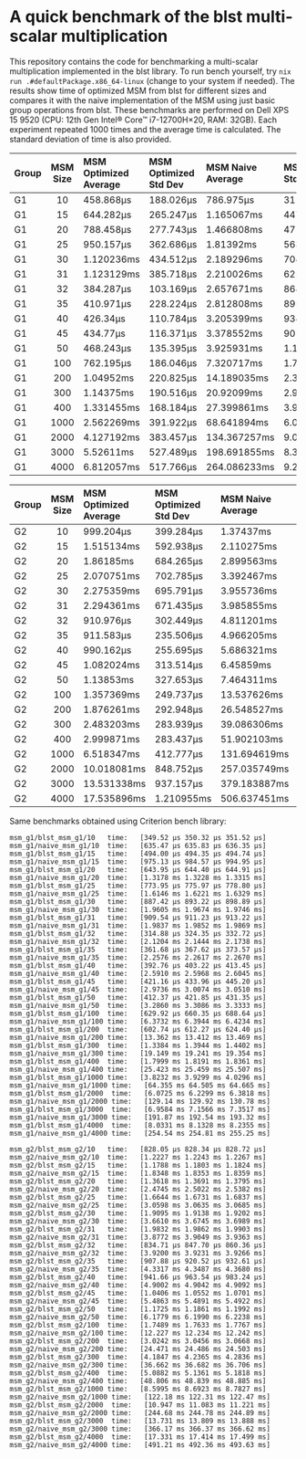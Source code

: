 # A quick benchmark of the blst multi-scalar multiplication
This repository contains the code for benchmarking a multi-scalar multiplication implemented in the blst library.
To run bench yourself, try `nix run .#defaultPackage.x86_64-linux` (change to your system if needed).
The results show time of optimized MSM from blst for different sizes and compares it with the naive implementation of the MSM using just basic group operations from blst.
These benchmarks are performed on Dell XPS 15 9520 (CPU: 12th Gen Intel® Core™ i7-12700H×20, RAM: 32GB).
Each experiment repeated 1000 times and the average time is calculated. The standard deviation of time is also provided. 

| Group | MSM Size | MSM Optimized Average | MSM Optimized Std Dev | MSM Naive Average | MSM Naive Std Dev | Ratio Naive/Optimized |
|-------|:--------:|:----------------------|:----------------------|:------------------|:------------------|:----------------------|
| G1    |    10    | 458.868µs             | 188.026µs             | 786.975µs         | 311.395µs         | 1.72                  |
| G1    |    15    | 644.282µs             | 265.247µs             | 1.165067ms        | 447.837µs         | 1.81                  |
| G1    |    20    | 788.458µs             | 277.743µs             | 1.466808ms        | 471.744µs         | 1.86                  |
| G1    |    25    | 950.157µs             | 362.686µs             | 1.81392ms         | 563.815µs         | 1.91                  |
| G1    |    30    | 1.120236ms            | 434.512µs             | 2.189296ms        | 704.02µs          | 1.95                  |
| G1    |    31    | 1.123129ms            | 385.718µs             | 2.210026ms        | 625.684µs         | 1.97                  |
| G1    |    32    | 384.287µs             | 103.169µs             | 2.657671ms        | 868.939µs         | 6.92                  |
| G1    |    35    | 410.971µs             | 228.224µs             | 2.812808ms        | 895.628µs         | 6.84                  |
| G1    |    40    | 426.34µs              | 110.784µs             | 3.205399ms        | 934.251µs         | 7.52                  |
| G1    |    45    | 434.77µs              | 116.371µs             | 3.378552ms        | 901.476µs         | 7.77                  |
| G1    |    50    | 468.243µs             | 135.395µs             | 3.925931ms        | 1.161414ms        | 8.38                  |
| G1    |   100    | 762.195µs             | 186.046µs             | 7.320717ms        | 1.719718ms        | 9.60                  |
| G1    |   200    | 1.04952ms             | 220.825µs             | 14.189035ms       | 2.335194ms        | 13.52                 |
| G1    |   300    | 1.14375ms             | 190.516µs             | 20.92099ms        | 2.911534ms        | 18.29                 |
| G1    |   400    | 1.331455ms            | 168.184µs             | 27.399861ms       | 3.911241ms        | 20.58                 |
| G1    |   1000   | 2.562269ms            | 391.922µs             | 68.641894ms       | 6.022551ms        | 26.79                 |
| G1    |   2000   | 4.127192ms            | 383.457µs             | 134.367257ms      | 9.099272ms        | 32.56                 |
| G1    |   3000   | 5.52611ms             | 527.489µs             | 198.691855ms      | 8.385754ms        | 35.96                 |
| G1    |   4000   | 6.812057ms            | 517.766µs             | 264.086233ms      | 9.276148ms        | 38.77                 |

| Group | MSM Size | MSM Optimized Average | MSM Optimized Std Dev | MSM Naive Average | MSM Naive Std Dev | Ratio Naive/Optimized |
|-------|:--------:|:----------------------|:----------------------|:------------------|:------------------|:----------------------|
| G2    |    10    | 999.204µs             | 399.284µs             | 1.37437ms         | 451.075µs         | 1.38                  |
| G2    |    15    | 1.515134ms            | 592.938µs             | 2.110275ms        | 656.651µs         | 1.39                  |
| G2    |    20    | 1.86185ms             | 684.265µs             | 2.899563ms        | 935.934µs         | 1.56                  |
| G2    |    25    | 2.070751ms            | 702.785µs             | 3.392467ms        | 878.851µs         | 1.64                  |
| G2    |    30    | 2.275359ms            | 695.791µs             | 3.955736ms        | 931.11µs          | 1.74                  |
| G2    |    31    | 2.294361ms            | 671.435µs             | 3.985855ms        | 810.147µs         | 1.74                  |
| G2    |    32    | 910.976µs             | 302.449µs             | 4.811201ms        | 1.444121ms        | 5.28                  |
| G2    |    35    | 911.583µs             | 235.506µs             | 4.966205ms        | 1.50386ms         | 5.45                  |
| G2    |    40    | 990.162µs             | 255.695µs             | 5.686321ms        | 1.721548ms        | 5.74                  |
| G2    |    45    | 1.082024ms            | 313.514µs             | 6.45859ms         | 1.729205ms        | 5.97                  |
| G2    |    50    | 1.13853ms             | 327.653µs             | 7.464311ms        | 2.263119ms        | 6.56                  |
| G2    |   100    | 1.357369ms            | 249.737µs             | 13.537626ms       | 3.023728ms        | 9.97                  |
| G2    |   200    | 1.876261ms            | 292.948µs             | 26.548527ms       | 3.612677ms        | 14.15                 |
| G2    |   300    | 2.483203ms            | 283.939µs             | 39.086306ms       | 3.882969ms        | 15.74                 |
| G2    |   400    | 2.999871ms            | 283.437µs             | 51.902103ms       | 4.605094ms        | 17.30                 |
| G2    |   1000   | 6.518347ms            | 412.777µs             | 131.694619ms      | 8.095745ms        | 20.20                 |
| G2    |   2000   | 10.018081ms           | 848.752µs             | 257.035749ms      | 9.46314ms         | 25.66                 |
| G2    |   3000   | 13.531338ms           | 937.157µs             | 379.183887ms      | 11.254449ms       | 28.02                 |
| G2    |   4000   | 17.535896ms           | 1.210955ms            | 506.637451ms      | 15.697435ms       | 28.89                 |


Same benchmarks obtained using Criterion bench library: 
```
msm_g1/blst_msm_g1/10   time:   [349.52 µs 350.32 µs 351.52 µs]
msm_g1/naive_msm_g1/10  time:   [635.47 µs 635.83 µs 636.35 µs]
msm_g1/blst_msm_g1/15   time:   [494.00 µs 494.35 µs 494.74 µs]
msm_g1/naive_msm_g1/15  time:   [975.13 µs 984.57 µs 994.95 µs]
msm_g1/blst_msm_g1/20   time:   [643.95 µs 644.40 µs 644.91 µs]
msm_g1/naive_msm_g1/20  time:   [1.3178 ms 1.3228 ms 1.3315 ms]
msm_g1/blst_msm_g1/25   time:   [773.95 µs 775.97 µs 778.80 µs]
msm_g1/naive_msm_g1/25  time:   [1.6146 ms 1.6221 ms 1.6329 ms]
msm_g1/blst_msm_g1/30   time:   [887.42 µs 893.22 µs 898.89 µs]
msm_g1/naive_msm_g1/30  time:   [1.9605 ms 1.9674 ms 1.9746 ms]
msm_g1/blst_msm_g1/31   time:   [909.54 µs 911.23 µs 913.22 µs]
msm_g1/naive_msm_g1/31  time:   [1.9837 ms 1.9852 ms 1.9869 ms]
msm_g1/blst_msm_g1/32   time:   [314.88 µs 324.35 µs 332.72 µs]
msm_g1/naive_msm_g1/32  time:   [2.1204 ms 2.1444 ms 2.1738 ms]
msm_g1/blst_msm_g1/35   time:   [361.68 µs 367.62 µs 373.57 µs]
msm_g1/naive_msm_g1/35  time:   [2.2576 ms 2.2617 ms 2.2670 ms]
msm_g1/blst_msm_g1/40   time:   [392.76 µs 403.22 µs 413.45 µs]
msm_g1/naive_msm_g1/40  time:   [2.5910 ms 2.5968 ms 2.6045 ms]
msm_g1/blst_msm_g1/45   time:   [421.16 µs 433.96 µs 445.20 µs]
msm_g1/naive_msm_g1/45  time:   [2.9736 ms 3.0074 ms 3.0510 ms]
msm_g1/blst_msm_g1/50   time:   [412.37 µs 421.85 µs 431.35 µs]
msm_g1/naive_msm_g1/50  time:   [3.2860 ms 3.3086 ms 3.3333 ms]
msm_g1/blst_msm_g1/100  time:   [629.92 µs 660.35 µs 688.64 µs]
msm_g1/naive_msm_g1/100 time:   [6.3732 ms 6.3944 ms 6.4234 ms]
msm_g1/blst_msm_g1/200  time:   [602.74 µs 612.27 µs 624.40 µs]
msm_g1/naive_msm_g1/200 time:   [13.362 ms 13.412 ms 13.469 ms]
msm_g1/blst_msm_g1/300  time:   [1.3384 ms 1.3944 ms 1.4402 ms]
msm_g1/naive_msm_g1/300 time:   [19.149 ms 19.241 ms 19.354 ms]
msm_g1/blst_msm_g1/400  time:   [1.7999 ms 1.8191 ms 1.8361 ms]
msm_g1/naive_msm_g1/400 time:   [25.423 ms 25.459 ms 25.507 ms]
msm_g1/blst_msm_g1/1000 time:   [3.8232 ms 3.9299 ms 4.0296 ms]
msm_g1/naive_msm_g1/1000 time:   [64.355 ms 64.505 ms 64.665 ms]
msm_g1/blst_msm_g1/2000  time:   [6.0725 ms 6.2299 ms 6.3818 ms]
msm_g1/naive_msm_g1/2000 time:   [129.14 ms 129.92 ms 130.78 ms]
msm_g1/blst_msm_g1/3000  time:   [6.9584 ms 7.1566 ms 7.3517 ms]
msm_g1/naive_msm_g1/3000 time:   [191.87 ms 192.54 ms 193.32 ms]
msm_g1/blst_msm_g1/4000  time:   [8.0331 ms 8.1328 ms 8.2355 ms]
msm_g1/naive_msm_g1/4000 time:   [254.54 ms 254.81 ms 255.25 ms]

msm_g2/blst_msm_g2/10   time:   [828.05 µs 828.34 µs 828.72 µs]
msm_g2/naive_msm_g2/10  time:   [1.2227 ms 1.2243 ms 1.2267 ms]
msm_g2/blst_msm_g2/15   time:   [1.1788 ms 1.1803 ms 1.1824 ms]
msm_g2/naive_msm_g2/15  time:   [1.8348 ms 1.8353 ms 1.8359 ms]
msm_g2/blst_msm_g2/20   time:   [1.3618 ms 1.3691 ms 1.3795 ms]
msm_g2/naive_msm_g2/20  time:   [2.4745 ms 2.5022 ms 2.5382 ms]
msm_g2/blst_msm_g2/25   time:   [1.6644 ms 1.6731 ms 1.6837 ms]
msm_g2/naive_msm_g2/25  time:   [3.0598 ms 3.0635 ms 3.0685 ms]
msm_g2/blst_msm_g2/30   time:   [1.9095 ms 1.9138 ms 1.9202 ms]
msm_g2/naive_msm_g2/30  time:   [3.6610 ms 3.6745 ms 3.6989 ms]
msm_g2/blst_msm_g2/31   time:   [1.9832 ms 1.9862 ms 1.9903 ms]
msm_g2/naive_msm_g2/31  time:   [3.8772 ms 3.9049 ms 3.9363 ms]
msm_g2/blst_msm_g2/32   time:   [834.71 µs 847.70 µs 860.36 µs]
msm_g2/naive_msm_g2/32  time:   [3.9200 ms 3.9231 ms 3.9266 ms]
msm_g2/blst_msm_g2/35   time:   [907.88 µs 920.52 µs 932.61 µs]
msm_g2/naive_msm_g2/35  time:   [4.3317 ms 4.3487 ms 4.3680 ms]
msm_g2/blst_msm_g2/40   time:   [941.66 µs 963.54 µs 983.24 µs]
msm_g2/naive_msm_g2/40  time:   [4.9002 ms 4.9042 ms 4.9092 ms]
msm_g2/blst_msm_g2/45   time:   [1.0406 ms 1.0552 ms 1.0701 ms]
msm_g2/naive_msm_g2/45  time:   [5.4863 ms 5.4891 ms 5.4922 ms]
msm_g2/blst_msm_g2/50   time:   [1.1725 ms 1.1861 ms 1.1992 ms]
msm_g2/naive_msm_g2/50  time:   [6.1779 ms 6.1990 ms 6.2238 ms]
msm_g2/blst_msm_g2/100  time:   [1.7489 ms 1.7633 ms 1.7767 ms]
msm_g2/naive_msm_g2/100 time:   [12.227 ms 12.234 ms 12.242 ms]
msm_g2/blst_msm_g2/200  time:   [3.0242 ms 3.0456 ms 3.0668 ms]
msm_g2/naive_msm_g2/200 time:   [24.471 ms 24.486 ms 24.503 ms]
msm_g2/blst_msm_g2/300  time:   [4.1847 ms 4.2365 ms 4.2836 ms]
msm_g2/naive_msm_g2/300 time:   [36.662 ms 36.682 ms 36.706 ms]
msm_g2/blst_msm_g2/400  time:   [5.0882 ms 5.1361 ms 5.1818 ms]
msm_g2/naive_msm_g2/400 time:   [48.806 ms 48.839 ms 48.885 ms]
msm_g2/blst_msm_g2/1000 time:   [8.5995 ms 8.6923 ms 8.7827 ms]
msm_g2/naive_msm_g2/1000 time:   [122.18 ms 122.31 ms 122.47 ms]
msm_g2/blst_msm_g2/2000  time:   [10.947 ms 11.083 ms 11.221 ms]
msm_g2/naive_msm_g2/2000 time:   [244.68 ms 244.78 ms 244.89 ms]
msm_g2/blst_msm_g2/3000  time:   [13.731 ms 13.809 ms 13.888 ms]
msm_g2/naive_msm_g2/3000 time:   [366.17 ms 366.37 ms 366.62 ms]
msm_g2/blst_msm_g2/4000  time:   [17.331 ms 17.414 ms 17.499 ms]
msm_g2/naive_msm_g2/4000 time:   [491.21 ms 492.36 ms 493.63 ms]
```